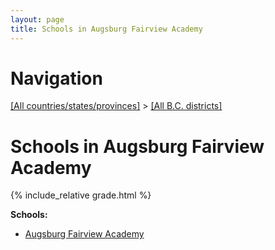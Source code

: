 ```yaml
---
layout: page
title: Schools in Augsburg Fairview Academy
---
```

# Navigation

[[All countries/states/provinces]](../..) > [[All B.C. districts]](..)

# Schools in Augsburg Fairview Academy

{% include_relative grade.html %}

**Schools:**

- [Augsburg Fairview Academy](Augsburg_Fairview_Academy.md)
